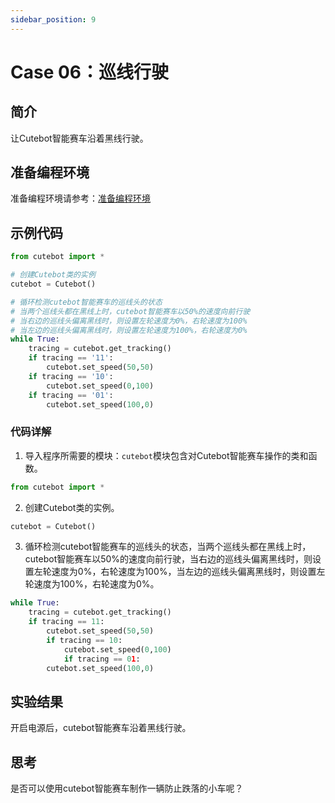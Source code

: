 ```yaml
---
sidebar_position: 9
---
```


# Case 06：巡线行驶

## 简介
让Cutebot智能赛车沿着黑线行驶。
## 准备编程环境
准备编程环境请参考：[准备编程环境](https://www.yuque.com/elecfreaks-learn/picoed/gccnpl)
## 示例代码
```python
from cutebot import *

# 创建Cutebot类的实例
cutebot = Cutebot()

# 循环检测cutebot智能赛车的巡线头的状态
# 当两个巡线头都在黑线上时，cutebot智能赛车以50%的速度向前行驶
# 当右边的巡线头偏离黑线时，则设置左轮速度为0%，右轮速度为100%
# 当左边的巡线头偏离黑线时，则设置左轮速度为100%，右轮速度为0%
while True:
    tracing = cutebot.get_tracking()
    if tracing == '11':
        cutebot.set_speed(50,50)
    if tracing == '10':
        cutebot.set_speed(0,100)
    if tracing == '01':
        cutebot.set_speed(100,0)
```
### 代码详解

1. 导入程序所需要的模块：`cutebot`模块包含对Cutebot智能赛车操作的类和函数。
```python
from cutebot import *
```

2. 创建Cutebot类的实例。
```python
cutebot = Cutebot()
```

3. 循环检测cutebot智能赛车的巡线头的状态，当两个巡线头都在黑线上时，cutebot智能赛车以50%的速度向前行驶，当右边的巡线头偏离黑线时，则设置左轮速度为0%，右轮速度为100%，当左边的巡线头偏离黑线时，则设置左轮速度为100%，右轮速度为0%。
```python
while True:
    tracing = cutebot.get_tracking()
    if tracing == 11:
        cutebot.set_speed(50,50)
        if tracing == 10:
            cutebot.set_speed(0,100)
            if tracing == 01:
        cutebot.set_speed(100,0)
```
## 实验结果
开启电源后，cutebot智能赛车沿着黑线行驶。
## 思考
是否可以使用cutebot智能赛车制作一辆防止跌落的小车呢？
